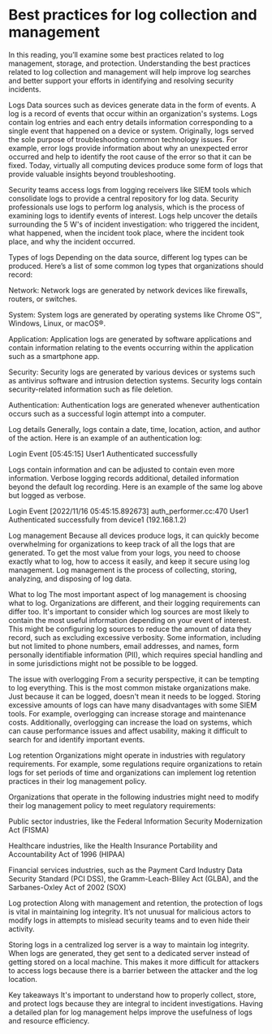 # Best practices for log collection and management
In this reading, you’ll examine some best practices related to log management, storage, and protection. Understanding the best practices related to log collection and management will help improve log searches and better support your efforts in identifying and resolving security incidents.

Logs
Data sources such as devices generate data in the form of events. A log is a record of events that occur within an organization's systems. Logs contain log entries and each entry details information corresponding to a single event that happened on a device or system. Originally, logs served the sole purpose of troubleshooting common technology issues. For example, error logs provide information about why an unexpected error occurred and help to identify the root cause of the error so that it can be fixed. Today, virtually all computing devices produce some form of logs that provide valuable insights beyond troubleshooting. 

Security teams access logs from logging receivers like SIEM tools which consolidate logs to provide a central repository for log data. Security professionals use logs to perform log analysis, which is the process of examining logs to identify events of interest. Logs help uncover the details surrounding the 5 W's of incident investigation: who triggered the incident, what happened, when the incident took place, where the incident took place, and why the incident occurred. 

Types of logs
Depending on the data source, different log types can be produced. Here’s a list of some common log types that organizations should record:

Network: Network logs are generated by network devices like firewalls, routers, or switches.

System: System logs are generated by operating systems like Chrome OS™, Windows, Linux, or macOS®. 

Application: Application logs are generated by software applications and contain information relating to the events occurring within the application such as a smartphone app.

Security: Security logs are generated by various devices or systems such as antivirus software and intrusion detection systems. Security logs contain security-related information such as file deletion.

Authentication: Authentication logs are generated whenever authentication occurs such as a successful login attempt into a computer.

Log details
Generally, logs contain a date, time, location, action, and author of the action. Here is an example of an authentication log:

Login Event [05:45:15] User1 Authenticated successfully

Logs contain information and can be adjusted to contain even more information. Verbose logging records additional, detailed information beyond the default log recording. Here is an example of the same log above but logged as verbose.

Login Event [2022/11/16 05:45:15.892673] auth_performer.cc:470 User1 Authenticated successfully from device1 (192.168.1.2)

Log management
Because all devices produce logs, it can quickly become overwhelming for organizations to keep track of all the logs that are generated. To get the most value from your logs, you need to choose exactly what to log, how to access it easily, and keep it secure using log management. Log management is the process of collecting, storing, analyzing, and disposing of log data. 

What to log
The most important aspect of log management is choosing what to log. Organizations are different, and their logging requirements can differ too. It's important to consider which log sources are most likely to contain the most useful information depending on your event of interest. This might be configuring log sources to reduce the amount of data they record, such as excluding excessive verbosity. Some information, including but not limited to phone numbers, email addresses, and names, form personally identifiable information (PII), which requires special handling and in some jurisdictions might not be possible to be logged.

The issue with overlogging
From a security perspective, it can be tempting to log everything. This is the most common mistake organizations make. Just because it can be logged, doesn't mean it needs to be logged. Storing excessive amounts of logs can have many disadvantages with some SIEM tools. For example, overlogging can increase storage and maintenance costs. Additionally, overlogging can increase the load on systems, which can cause performance issues and affect usability, making it difficult to search for and identify important events. 

Log retention
Organizations might operate in industries with regulatory requirements. For example, some regulations require organizations to retain logs for set periods of time and organizations can implement log retention practices in their log management policy.

Organizations that operate in the following industries might need to modify their log management policy to meet regulatory requirements:

Public sector industries, like the Federal Information Security Modernization Act (FISMA)

Healthcare industries, like the Health Insurance Portability and Accountability Act of 1996 (HIPAA)

Financial services industries, such as the Payment Card Industry Data Security Standard (PCI DSS), the Gramm-Leach-Bliley Act (GLBA), and the Sarbanes-Oxley Act of 2002 (SOX)

Log protection
Along with management and retention, the protection of logs is vital in maintaining log integrity. It’s not unusual for malicious actors to modify logs in attempts to mislead security teams and to even hide their activity.

Storing logs in a centralized log server is a way to maintain log integrity. When logs are generated, they get sent to a dedicated server instead of getting stored on a local machine. This makes it more difficult for attackers to access logs because there is a barrier between the attacker and the log location. 

Key takeaways
It's important to understand how to properly collect, store, and protect logs because they are integral to incident investigations. Having a detailed plan for log management helps improve the usefulness of logs and resource efficiency. 
